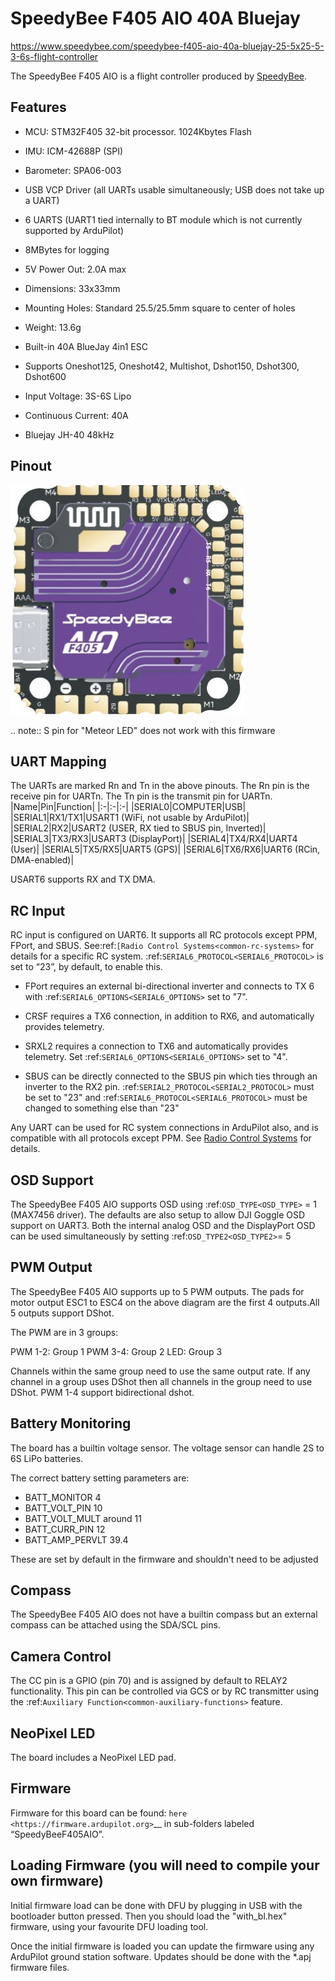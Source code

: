 # SpeedyBee F405 AIO 40A Bluejay

https://www.speedybee.com/speedybee-f405-aio-40a-bluejay-25-5x25-5-3-6s-flight-controller

The SpeedyBee F405 AIO is a flight controller produced by [SpeedyBee](https://www.speedybee.com/).

## Features

- MCU: STM32F405 32-bit processor. 1024Kbytes Flash
- IMU: ICM-42688P (SPI)
- Barometer: SPA06-003
- USB VCP Driver (all UARTs usable simultaneously; USB does not take up a UART)
- 6 UARTS (UART1 tied internally to BT module which is not currently supported by ArduPilot)
- 8MBytes for logging
- 5V Power Out: 2.0A max
- Dimensions: 33x33mm
- Mounting Holes: Standard 25.5/25.5mm square to center of holes 
- Weight: 13.6g

- Built-in 40A BlueJay 4in1 ESC
- Supports Oneshot125, Oneshot42, Multishot, Dshot150, Dshot300, Dshot600
- Input Voltage: 3S-6S Lipo
- Continuous Current: 40A
- Bluejay JH-40 48kHz

## Pinout

![SpeedyBee F405 AIO](SpeedyBeeF405AIO_Pinout.png "SpeedyBee F405 AIO")

.. note:: S pin for "Meteor LED" does not work with this firmware

## UART Mapping

The UARTs are marked Rn and Tn in the above pinouts. The Rn pin is the
receive pin for UARTn. The Tn pin is the transmit pin for UARTn.
|Name|Pin|Function|
|:-|:-|:-|
|SERIAL0|COMPUTER|USB|
|SERIAL1|RX1/TX1|USART1 (WiFi, not usable by ArduPilot)|
|SERIAL2|RX2|USART2 (USER, RX tied to SBUS pin, Inverted)|
|SERIAL3|TX3/RX3|USART3 (DisplayPort)|
|SERIAL4|TX4/RX4|UART4 (User)|
|SERIAL5|TX5/RX5|UART5 (GPS)|
|SERIAL6|TX6/RX6|UART6 (RCin, DMA-enabled)|

USART6 supports RX and TX DMA.

## RC Input
 
RC input is configured on UART6. It supports all RC protocols except PPM, FPort, and SBUS. See:ref:`[Radio Control Systems<common-rc-systems>` for details for a specific RC system. :ref:`SERIAL6_PROTOCOL<SERIAL6_PROTOCOL>` is set to “23”, by default, to enable this.
*  FPort requires an external bi-directional inverter and connects to TX 6 with :ref:`SERIAL6_OPTIONS<SERIAL6_OPTIONS>` set to "7".
*  CRSF requires a TX6 connection, in addition to RX6, and automatically provides telemetry.
*  SRXL2 requires a connection to TX6 and automatically provides telemetry. Set :ref:`SERIAL6_OPTIONS<SERIAL6_OPTIONS>` set to "4".

* SBUS can be directly connected to the SBUS pin which ties through an inverter to the RX2 pin.  :ref:`SERIAL2_PROTOCOL<SERIAL2_PROTOCOL>` must be set to "23" and :ref:`SERIAL6_PROTOCOL<SERIAL6_PROTOCOL>`  must be changed to something else than "23"

Any UART can be used for RC system connections in ArduPilot also, and is compatible with all protocols except PPM. See [Radio Control Systems](https://ardupilot.org/plane/docs/common-rc-systems.html#common-rc-systems) for details.
  
## OSD Support

The SpeedyBee F405 AIO supports OSD using :ref:`OSD_TYPE<OSD_TYPE>` =  1 (MAX7456 driver). The defaults are also setup to allow DJI Goggle OSD support on UART3. Both the internal analog OSD and the DisplayPort OSD can be used simultaneously by setting :ref:`OSD_TYPE2<OSD_TYPE2>`= 5

## PWM Output

The SpeedyBee F405 AIO supports up to 5 PWM outputs. The pads for motor output ESC1 to ESC4 on the above diagram are the first 4 outputs.All 5 outputs support DShot.

The PWM are in 3 groups:

PWM 1-2: Group 1
PWM 3-4: Group 2
LED: Group 3

Channels within the same group need to use the same output rate. If
any channel in a group uses DShot then all channels in the group need
to use DShot. PWM 1-4 support bidirectional dshot.

## Battery Monitoring

The board has a builtin voltage sensor. The voltage sensor can handle 2S to 6S
LiPo batteries.

The correct battery setting parameters are:

 - BATT_MONITOR 4
 - BATT_VOLT_PIN 10
 - BATT_VOLT_MULT around 11
 - BATT_CURR_PIN 12
 - BATT_AMP_PERVLT 39.4

These are set by default in the firmware and shouldn't need to be adjusted

## Compass

The SpeedyBee F405 AIO does not have a builtin compass but an external compass can be attached using the SDA/SCL pins.

## Camera Control

The CC pin is a GPIO (pin 70) and is assigned by default to RELAY2 functionality. This pin can be controlled via GCS or by RC transmitter using the :ref:`Auxiliary Function<common-auxiliary-functions>` feature.

## NeoPixel LED

The board includes a NeoPixel LED pad.

## Firmware

Firmware for this board can be found: `here <https://firmware.ardupilot.org>`__ in sub-folders labeled “SpeedyBeeF405AIO”.

## Loading Firmware (you will need to compile your own firmware)

Initial firmware load can be done with DFU by plugging in USB with the
bootloader button pressed. Then you should load the "with_bl.hex"
firmware, using your favourite DFU loading tool.

Once the initial firmware is loaded you can update the firmware using
any ArduPilot ground station software. Updates should be done with the
*.apj firmware files.
